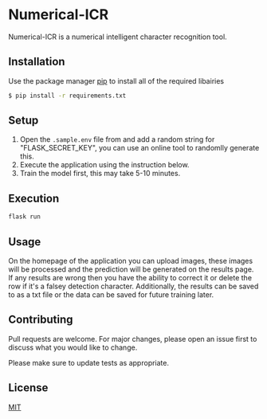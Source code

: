 # Numerical-ICR

Numerical-ICR is a numerical intelligent character recognition tool.

## Installation

Use the package manager [pip](https://pip.pypa.io/en/stable/) to install all of the required libairies

```bash
$ pip install -r requirements.txt
```


## Setup
1. Open the `.sample.env` file from and add a random string for "FLASK_SECRET_KEY", you can use an online tool to randomlly generate this.
2. Execute the application using the instruction below.
3. Train the model first, this may take 5-10 minutes.

## Execution

```bash
flask run
```

## Usage
On the homepage of the application you can upload images, these images will be processed and the prediction will be generated on the results page. If any results are wrong then you have the ability to correct it or delete the row if it's a falsey detection character. Additionally, the results can be saved to as a txt file or the data can be saved for future training later.

## Contributing
Pull requests are welcome. For major changes, please open an issue first to discuss what you would like to change.

Please make sure to update tests as appropriate.

## License
[MIT](https://choosealicense.com/licenses/mit/)